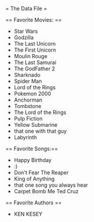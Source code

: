 = The Data File =


== Favorite Movies: ==
* Star Wars
* Godzilla
* The Last Unicorn
* The First Unicorn
* Moulin Rouge
* The Last Samurai
* The GodFather 2 
* Sharknado
* Spider Man
* Lord of the Rings
* Pokemon 2000
* Anchorman
* Tombstone
* The Lord of the Rings
* Pulp Fiction
* Yellow Submarine
* that one with that guy
* Labyrinth


== Favorite Songs:==
* Happy Birthday
* :)
* Don't Fear The Reaper
* King of Anything
* that one song you always hear
* Carpet Bomb Me Ted Cruz

== Favorite Authors ==
* KEN KESEY
